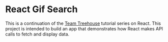 # React Gif Search

This is a continuation of the [Team Treehouse](https://teamtreehouse.com) tutorial series on React. 
This project is intended to build an app that demonstrates how React makes API calls to fetch and display data. 

